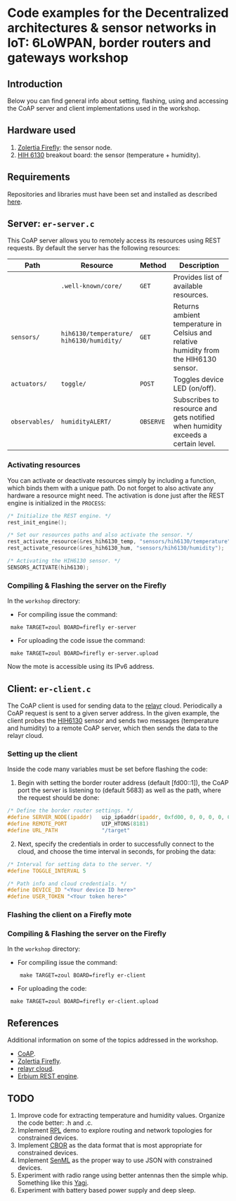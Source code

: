 # Code examples for the Decentralized architectures & sensor networks in IoT: 6LoWPAN, border routers and gateways workshop

## Introduction

Below you can find general info about setting, flashing, using and
accessing the CoAP server and client implementations used in the workshop.

## Hardware used

 1. [Zolertia Firefly](zolertia.io/product/hardware/firefly): the
    sensor node.
 2. [HIH 6130](https://www.sparkfun.com/products/11295) breakout
    board: the sensor (temperature + humidity).

## Requirements

Repositories and libraries must have been set and installed as
described
[here](https://github.com/relayr/workshop-6lowpan/blob/workshop/README.md).

## Server: `er-server.c`

This CoAP server allows you to remotely access its resources using
REST requests. By default the server has the following resources:
    

| Path |  Resource   	     | Method  | Description 
|---   |---			         |---	   |---
|      | `.well-known/core/` | `GET`   | Provides list of available resources.
| `sensors/`    | `hih6130/temperature/`</br>`hih6130/humidity/` | `GET` | Returns ambient temperature in Celsius and relative humidity from the HIH6130 sensor.
| `actuators/`  | `toggle/`  	  | `POST`    | Toggles device LED (on/off).
| `observables/`| `humidityALERT/` | `OBSERVE` | Subscribes to resource and gets notified when humidity exceeds a certain level.
 

### Activating resources
 
 You can activate or deactivate resources simply by including a
 function, which binds them with a unique path. Do not forget to also
 activate any hardware a resource might need. The activation is done
 just after the REST engine is initialized in the `PROCESS`:
 
 ```c
/* Initialize the REST engine. */
rest_init_engine();

/* Set our resources paths and also activate the sensor. */
rest_activate_resource(&res_hih6130_temp, "sensors/hih6130/temperature");
rest_activate_resource(&res_hih6130_hum, "sensors/hih6130/humidity");

/* Activating the HIH6130 sensor. */
SENSORS_ACTIVATE(hih6130);
 ```
### Compiling & Flashing the server on the Firefly

In the `workshop` directory:
   
 * For compiling issue the command:
```shell
 make TARGET=zoul BOARD=firefly er-server
```

 * For uploading the code issue the command: 
```shell
 make TARGET=zoul BOARD=firefly er-server.upload
```

Now the mote is accessible using its IPv6 address.
 
## Client: `er-client.c`
 
The CoAP client is used for sending data to the
[relayr](https://developer.relayr.io) cloud.  Periodically a CoAP
request is sent to a given server address. In the given example, the
client probes the [HIH6130](https://www.sparkfun.com/products/11295)
sensor and sends two messages (temperature and humidity) to a remote
CoAP server, which then sends the data to the relayr cloud.
 
### Setting up the client
 
Inside the code many variables must be set before flashing the code:

 1. Begin with setting the border router address (default [fd00::1]),
    the CoAP port the server is listening to (default 5683) as well as
    the path, where the request should be done:

 ```c
/* Define the border router settings. */
#define SERVER_NODE(ipaddr)   uip_ip6addr(ipaddr, 0xfd00, 0, 0, 0, 0, 0, 0, 0x1)
#define REMOTE_PORT     	  UIP_HTONS(8181)
#define URL_PATH 			  "/target"
 ```

 2. Next, specify the credentials in order to successfully connect to
    the cloud, and choose the time interval in seconds, for probing
    the data:

 ```c
 /* Interval for setting data to the server. */
 #define TOGGLE_INTERVAL 5
 
 /* Path info and cloud credentials. */
 #define DEVICE_ID "<Your device ID here>"
 #define USER_TOKEN "<Your token here>" 
 ```

### Flashing the client on a Firefly mote

### Compiling & Flashing the server on the Firefly

In the `workshop` directory:
   
 * For compiling issue the command:
```shell
    make TARGET=zoul BOARD=firefly er-client
```
 
 * For uploading the code: 

```shell
 make TARGET=zoul BOARD=firefly er-client.upload
``` 

## References

Additional information on some of the topics addressed in the workshop.

 * [CoAP](http://coap.technology).
 * [Zolertia Firefly](https://github.com/Zolertia/Resources/wiki/Firefly).
 * [relayr cloud](http://docs.relayr.io).
 * [Erbium REST engine](http://people.inf.ethz.ch/mkovatsc/erbium.php).

## TODO

 1. Improve code for extracting temperature and humidity
    values. Organize the code better: .h and .c.
 2. Implement [RPL](https://tools.ietf.org/html/rfc6550) demo to
    explore routing and network topologies for constrained devices.
 3. Implement [CBOR](http://cbor.io) as the data format that is most
    appropriate for constrained devices.
 4. Implement
    [SenML](https://datatracker.ietf.org/doc/draft-ietf-core-senml)
    as the proper way to use JSON with constrained devices.
 5. Experiment with radio range using better antennas then the simple
    whip.  Something like this
    [Yagi](https://www.alibaba.com/product-detail/Gold-Supplier-16dbi-3g-yagi-antenna_60506856488.html).
 6. Experiment with battery based power supply and deep sleep. 
